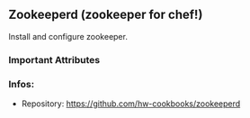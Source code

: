 ## Zookeeperd (zookeeper for chef!)

Install and configure zookeeper.

### Important Attributes

### Infos:
* Repository: https://github.com/hw-cookbooks/zookeeperd
